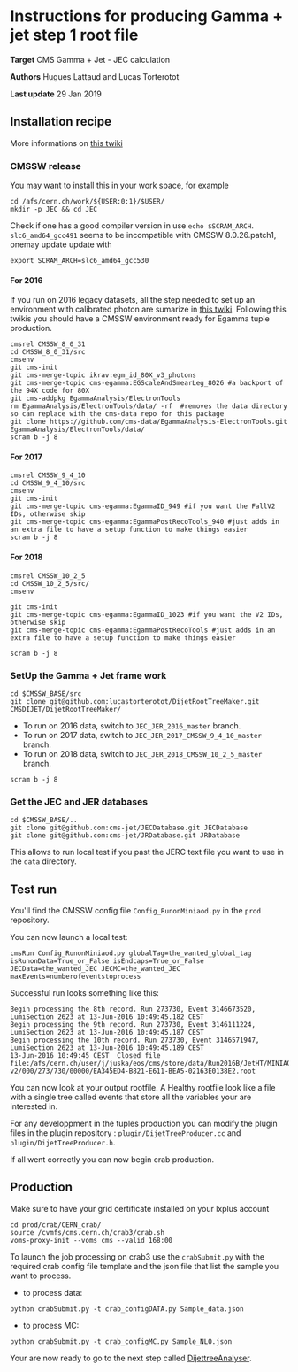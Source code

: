 # Instructions for producing Gamma + jet step 1 root file 

**Target** CMS Gamma + Jet  - JEC calculation

**Authors** Hugues Lattaud and Lucas Torterotot

**Last update** 29 Jan 2019

## Installation recipe
More informations on [this twiki](https://twiki.cern.ch/twiki/bin/view/CMS/EgammaMiniAODV2)
### CMSSW release
You may want to install this in your work space, for example
```
cd /afs/cern.ch/work/${USER:0:1}/$USER/
mkdir -p JEC && cd JEC
```

Check if one has a good compiler version in use `echo $SCRAM_ARCH`.
`slc6_amd64_gcc491` seems to be incompatible with CMSSW 8.0.26.patch1, onemay update update with
```
export SCRAM_ARCH=slc6_amd64_gcc530
```

#### For 2016
If you run on 2016 legacy datasets, all the step needed to set up an environment with calibrated photon are sumarize in [this twiki](https://twiki.cern.ch/twiki/bin/viewauth/CMS/Egamma2016DataRecommendations#Running_the_legacy_scale_and_sme).
Following this twikis you should have a CMSSW environment ready for Egamma tuple production.
```
cmsrel CMSSW_8_0_31
cd CMSSW_8_0_31/src
cmsenv
git cms-init
git cms-merge-topic ikrav:egm_id_80X_v3_photons
git cms-merge-topic cms-egamma:EGScaleAndSmearLeg_8026 #a backport of the 94X code for 80X
git cms-addpkg EgammaAnalysis/ElectronTools
rm EgammaAnalysis/ElectronTools/data/ -rf  #removes the data directory so can replace with the cms-data repo for this package
git clone https://github.com/cms-data/EgammaAnalysis-ElectronTools.git EgammaAnalysis/ElectronTools/data/
scram b -j 8
```

#### For 2017
```
cmsrel CMSSW_9_4_10
cd CMSSW_9_4_10/src
cmsenv
git cms-init
git cms-merge-topic cms-egamma:EgammaID_949 #if you want the FallV2 IDs, otherwise skip
git cms-merge-topic cms-egamma:EgammaPostRecoTools_940 #just adds in an extra file to have a setup function to make things easier
scram b -j 8
```

#### For 2018
```
cmsrel CMSSW_10_2_5
cd CMSSW_10_2_5/src/
cmsenv

git cms-init
git cms-merge-topic cms-egamma:EgammaID_1023 #if you want the V2 IDs, otherwise skip
git cms-merge-topic cms-egamma:EgammaPostRecoTools #just adds in an extra file to have a setup function to make things easier

scram b -j 8
```

### SetUp the Gamma + Jet frame work
```
cd $CMSSW_BASE/src
git clone git@github.com:lucastorterotot/DijetRootTreeMaker.git CMSDIJET/DijetRootTreeMaker/
```
- To run on 2016 data, switch to `JEC_JER_2016_master` branch.
- To run on 2017 data, switch to `JEC_JER_2017_CMSSW_9_4_10_master` branch.
- To run on 2018 data, switch to `JEC_JER_2018_CMSSW_10_2_5_master` branch.
```
scram b -j 8
```

### Get the JEC and JER databases
```
cd $CMSSW_BASE/..
git clone git@github.com:cms-jet/JECDatabase.git JECDatabase
git clone git@github.com:cms-jet/JRDatabase.git JRDatabase
```
This allows to run local test if you past the JERC text file you want to use in the `data` directory.

## Test run
You'll find the CMSSW config file `Config_RunonMiniaod.py` in the `prod` repository.
    
You can now launch a local test:
```
cmsRun Config_RunonMiniaod.py globalTag=the_wanted_global_tag  isRunonData=True_or_False isEndcaps=True_or_False JECData=the_wanted_JEC JECMC=the_wanted_JEC maxEvents=numberofeventstoprocess
```
Successful run looks something like this:
```
Begin processing the 8th record. Run 273730, Event 3146673520, LumiSection 2623 at 13-Jun-2016 10:49:45.182 CEST
Begin processing the 9th record. Run 273730, Event 3146111224, LumiSection 2623 at 13-Jun-2016 10:49:45.187 CEST
Begin processing the 10th record. Run 273730, Event 3146571947, LumiSection 2623 at 13-Jun-2016 10:49:45.189 CEST
13-Jun-2016 10:49:45 CEST  Closed file file:/afs/cern.ch/user/j/juska/eos/cms/store/data/Run2016B/JetHT/MINIAOD/PromptReco-v2/000/273/730/00000/EA345ED4-B821-E611-BEA5-02163E0138E2.root
```

You can now look at your output rootfile. A Healthy rootfile look like a file with a single tree called events that store all the variables your are interested in.

For any developpment in the tuples production you can modify the plugin files in the plugin repository : `plugin/DijetTreeProducer.cc` and `plugin/DijetTreeProducer.h`.


If all went correctly you can now begin crab production.

## Production
Make sure to have your grid certificate installed on your lxplus account
```
cd prod/crab/CERN_crab/
source /cvmfs/cms.cern.ch/crab3/crab.sh
voms-proxy-init --voms cms --valid 168:00
```

To launch the job processing on crab3 use the `crabSubmit.py` with the required crab config file template and the json file that list the sample you want to process.
* to process data: 
```
python crabSubmit.py -t crab_configDATA.py Sample_data.json 
```
* to process MC: 
```
python crabSubmit.py -t crab_configMC.py Sample_NLO.json  
```

Your are now ready to go to the next step called [DijettreeAnalyser](https://github.com/lucastorterotot/DijetRootTreeAnalyzer).




                              

